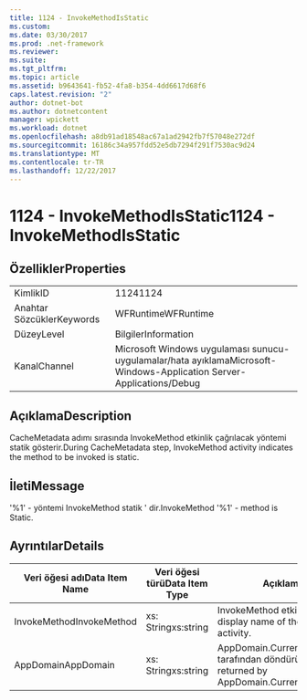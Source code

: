 ```yaml
---
title: 1124 - InvokeMethodIsStatic
ms.custom: 
ms.date: 03/30/2017
ms.prod: .net-framework
ms.reviewer: 
ms.suite: 
ms.tgt_pltfrm: 
ms.topic: article
ms.assetid: b9643641-fb52-4fa8-b354-4dd6617d68f6
caps.latest.revision: "2"
author: dotnet-bot
ms.author: dotnetcontent
manager: wpickett
ms.workload: dotnet
ms.openlocfilehash: a8db91ad18548ac67a1ad2942fb7f57048e272df
ms.sourcegitcommit: 16186c34a957fdd52e5db7294f291f7530ac9d24
ms.translationtype: MT
ms.contentlocale: tr-TR
ms.lasthandoff: 12/22/2017
---
```

# <a name="1124---invokemethodisstatic"></a><span data-ttu-id="a5a3d-102">1124 - InvokeMethodIsStatic</span><span class="sxs-lookup"><span data-stu-id="a5a3d-102">1124 - InvokeMethodIsStatic</span></span>
## <a name="properties"></a><span data-ttu-id="a5a3d-103">Özellikler</span><span class="sxs-lookup"><span data-stu-id="a5a3d-103">Properties</span></span>  
  
|||  
|-|-|  
|<span data-ttu-id="a5a3d-104">Kimlik</span><span class="sxs-lookup"><span data-stu-id="a5a3d-104">ID</span></span>|<span data-ttu-id="a5a3d-105">1124</span><span class="sxs-lookup"><span data-stu-id="a5a3d-105">1124</span></span>|  
|<span data-ttu-id="a5a3d-106">Anahtar Sözcükler</span><span class="sxs-lookup"><span data-stu-id="a5a3d-106">Keywords</span></span>|<span data-ttu-id="a5a3d-107">WFRuntime</span><span class="sxs-lookup"><span data-stu-id="a5a3d-107">WFRuntime</span></span>|  
|<span data-ttu-id="a5a3d-108">Düzey</span><span class="sxs-lookup"><span data-stu-id="a5a3d-108">Level</span></span>|<span data-ttu-id="a5a3d-109">Bilgiler</span><span class="sxs-lookup"><span data-stu-id="a5a3d-109">Information</span></span>|  
|<span data-ttu-id="a5a3d-110">Kanal</span><span class="sxs-lookup"><span data-stu-id="a5a3d-110">Channel</span></span>|<span data-ttu-id="a5a3d-111">Microsoft Windows uygulaması sunucu-uygulamalar/hata ayıklama</span><span class="sxs-lookup"><span data-stu-id="a5a3d-111">Microsoft-Windows-Application Server-Applications/Debug</span></span>|  
  
## <a name="description"></a><span data-ttu-id="a5a3d-112">Açıklama</span><span class="sxs-lookup"><span data-stu-id="a5a3d-112">Description</span></span>  
 <span data-ttu-id="a5a3d-113">CacheMetadata adımı sırasında InvokeMethod etkinlik çağrılacak yöntemi statik gösterir.</span><span class="sxs-lookup"><span data-stu-id="a5a3d-113">During CacheMetadata step, InvokeMethod activity indicates the method to be invoked is static.</span></span>  
  
## <a name="message"></a><span data-ttu-id="a5a3d-114">İleti</span><span class="sxs-lookup"><span data-stu-id="a5a3d-114">Message</span></span>  
 <span data-ttu-id="a5a3d-115">'%1' - yöntemi InvokeMethod statik ' dir.</span><span class="sxs-lookup"><span data-stu-id="a5a3d-115">InvokeMethod '%1' - method is Static.</span></span>  
  
## <a name="details"></a><span data-ttu-id="a5a3d-116">Ayrıntılar</span><span class="sxs-lookup"><span data-stu-id="a5a3d-116">Details</span></span>  
  
|<span data-ttu-id="a5a3d-117">Veri öğesi adı</span><span class="sxs-lookup"><span data-stu-id="a5a3d-117">Data Item Name</span></span>|<span data-ttu-id="a5a3d-118">Veri öğesi türü</span><span class="sxs-lookup"><span data-stu-id="a5a3d-118">Data Item Type</span></span>|<span data-ttu-id="a5a3d-119">Açıklama</span><span class="sxs-lookup"><span data-stu-id="a5a3d-119">Description</span></span>|  
|--------------------|--------------------|-----------------|  
|<span data-ttu-id="a5a3d-120">InvokeMethod</span><span class="sxs-lookup"><span data-stu-id="a5a3d-120">InvokeMethod</span></span>|<span data-ttu-id="a5a3d-121">xs: String</span><span class="sxs-lookup"><span data-stu-id="a5a3d-121">xs:string</span></span>|<span data-ttu-id="a5a3d-122">InvokeMethod etkinlik görünen adı.</span><span class="sxs-lookup"><span data-stu-id="a5a3d-122">The display name of the InvokeMethod activity.</span></span>|  
|<span data-ttu-id="a5a3d-123">AppDomain</span><span class="sxs-lookup"><span data-stu-id="a5a3d-123">AppDomain</span></span>|<span data-ttu-id="a5a3d-124">xs: String</span><span class="sxs-lookup"><span data-stu-id="a5a3d-124">xs:string</span></span>|<span data-ttu-id="a5a3d-125">AppDomain.CurrentDomain.FriendlyName tarafından döndürülen dize.</span><span class="sxs-lookup"><span data-stu-id="a5a3d-125">The string returned by AppDomain.CurrentDomain.FriendlyName.</span></span>|

